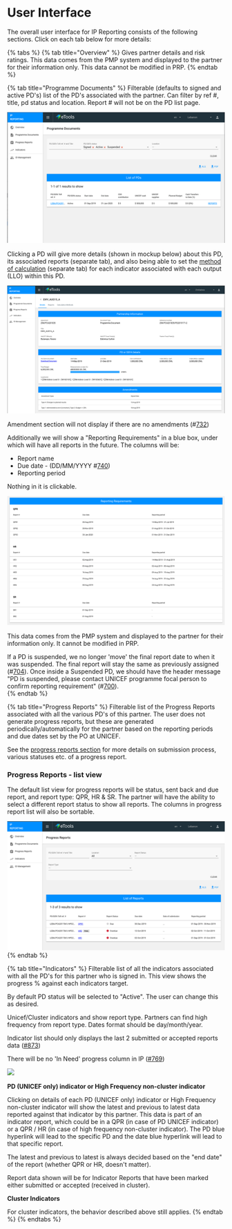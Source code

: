 # User Interface

The overall user interface for IP Reporting consists of the following sections. Click on each tab below for more details:

{% tabs %}
{% tab title="Overview" %}
Gives partner details and risk ratings. This data comes from the PMP system and displayed to the partner for their information only. This data cannot be modified in PRP.
{% endtab %}

{% tab title="Programme Documents" %}
Filterable \(defaults to signed and active PD's\) list of the PD's associated with the partner. Can filter by ref \#, title, pd status and location. Report \# will not be on the PD list page.

![Programme Document List](../../.gitbook/assets/screen-shot-2019-11-14-at-2.10.59-pm.png)

Clicking a PD will give more details \(shown in mockup below\) about this PD, its associated reports \(separate tab\), and also being able to set the [method of calculation](setting-calculation-methods-for-indicators.md) \(separate tab\) for each indicator associated with each output \(LLO\) within this PD.

![Programme Document Details](../../.gitbook/assets/screen-shot-2019-11-13-at-5.02.37-pm.png)

Amendment section will not display if there are no amendments \(\#[732](https://github.com/unicef/etools-partner-reporting-portal/issues/732)\)

Additionally we will show a "Reporting Requirements" in a blue box, under which will have all reports in the future. The columns will be:

* Report name
* Due date - \(DD/MM/YYYY \#[740](https://github.com/unicef/etools-partner-reporting-portal/issues/740)\)
* Reporting period

Nothing in it is clickable.

![Reporting requirements on Programme Document](../../.gitbook/assets/screen-shot-2019-11-13-at-5.02.44-pm.png)

This data comes from the PMP system and displayed to the partner for their information only. It cannot be modified in PRP.

If a PD is suspended, we no longer 'move' the final report date to when it was suspended. The final report will stay the same as previously assigned \(\#[704](https://github.com/unicef/etools-partner-reporting-portal/issues/704)\). Once inside a Suspended PD, we should have the header message "PD is suspended, please contact UNICEF programme focal person to confirm reporting requirement" \(\#[700](https://github.com/unicef/etools-partner-reporting-portal/issues/700)\).  
{% endtab %}

{% tab title="Progress Reports" %}
Filterable list of the Progress Reports associated with all the various PD's of this partner. The user does not generate progress reports, but these are generated periodically/automatically for the partner based on the reporting periods and due dates set by the PO at UNICEF.

See the [progress reports section](progress-reports/) for more details on submission process, various statuses etc. of a progress report.

### Progress Reports - list view

The default list view for progress reports will be status, sent back and due report, and report type: QPR, HR & SR. The partner will have the ability to select a different report status to show all reports. The columns in progress report list will also be sortable.

![](../../.gitbook/assets/screen-shot-2019-11-14-at-2.12.03-pm.png)
{% endtab %}

{% tab title="Indicators" %}
Filterable list of all the indicators associated with all the PD's for this partner who is signed in. This view shows the progress % against each indicators target.

By default PD status will be selected to "Active". The user can change this as desired.

Unicef/Cluster indicators and show report type. Partners can find high frequency from report type. Dates format should be day/month/year.

Indicator list should only displays the last 2 submitted or accepted reports data \([\#873](https://github.com/unicef/etools-partner-reporting-portal/issues/873)\)

There will be no 'In Need' progress column in IP \([\#769](https://github.com/unicef/etools-partner-reporting-portal/issues/769)\)

![](../../.gitbook/assets/screen-shot-2018-02-12-at-1.14.34-pm.png)

**PD \(UNICEF only\) indicator or High Frequency non-cluster indicator**

Clicking on details of each PD \(UNICEF only\) indicator or High Frequency non-cluster indicator will show the latest and previous to latest data reported against that indicator by this partner. This data is part of an indicator report, which could be in a QPR \(in case of PD UNICEF indicator\) or a QPR / HR \(in case of high frequency non-cluster indicator\). The PD blue hyperlink will lead to the specific PD and the date blue hyperlink will lead to that specific report.

The latest and previous to latest is always decided based on the "end date" of the report \(whether QPR or HR, doesn't matter\).

Report data shown will be for Indicator Reports that have been marked either submitted or accepted \(received in cluster\).

**Cluster Indicators**

For cluster indicators, the behavior described above still applies. 
{% endtab %}
{% endtabs %}





